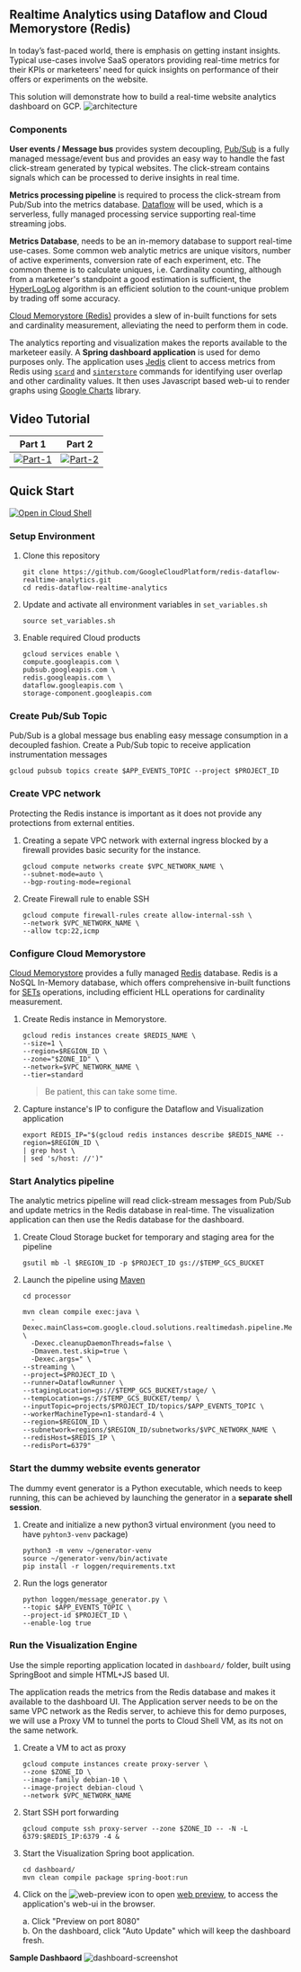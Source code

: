 ## Realtime Analytics using Dataflow and Cloud Memorystore (Redis)

In today’s fast-paced world, there is emphasis on getting instant insights.
Typical use-cases involve SaaS operators providing real-time metrics for their KPIs
or marketeers' need for quick insights on performance of their offers or experiments on the website.

This solution will demonstrate how to build a real-time website analytics dashboard on GCP.
![architecture](realtime-analytics-architecture.svg)

### Components

**User events / Message bus** provides system decoupling, [Pub/Sub](https://cloud.google.com/pubsub)
 is a fully managed message/event bus and provides an easy way to handle the fast click-stream 
 generated by typical websites. The click-stream contains signals which can be processed to derive 
 insights in real time. 

**Metrics processing pipeline** is required to process the click-stream from Pub/Sub into the 
 metrics database. [Dataflow](https://cloud.google.com/dataflow) will be used, which is a 
 serverless, fully managed processing service supporting real-time streaming jobs. 

**Metrics Database**, needs to be an in-memory database to support real-time use-cases. 
 Some common web analytic metrics are unique visitors, number of active experiments, conversion rate 
 of each experiment, etc. The common theme is to calculate uniques, i.e. Cardinality counting, 
 although from a marketeer's standpoint a good estimation is sufficient, the 
 [HyperLogLog](https://en.wikipedia.org/wiki/HyperLogLog) algorithm is an efficient solution to the 
 count-unique problem by trading off some accuracy.
  
[Cloud Memorystore (Redis)](https://cloud.google.com/memorystore/docs/redis/redis-overview) provides 
 a slew of in-built functions for sets and cardinality measurement, alleviating the need to perform 
 them in code. 
 
The analytics reporting and visualization makes the reports available to the marketeer easily. 
A **Spring dashboard application** is used for demo purposes only. The application uses 
[Jedis](https://github.com/xetorthio/jedis) client to access metrics from Redis using 
[`scard`](https://redis.io/commands/scard) and 
[`sinterstore`](https://redis.io/commands/sinterstore) commands for identifying user overlap and 
other cardinality values. It then uses Javascript based web-ui to render graphs using 
[Google Charts](https://developers.google.com/chart) library.

## Video Tutorial
| Part 1 | Part 2 |
| ------ | ------ |
| [![Part-1](https://img.youtube.com/vi/7NvgleOy480/1.jpg)](https://www.youtube.com/watch?v=7NvgleOy480) | [![Part-2](https://img.youtube.com/vi/FyDNn7gZNi4/1.jpg)](https://www.youtube.com/watch?v=FyDNn7gZNi4) |

## Quick Start
[![Open in Cloud Shell](http://gstatic.com/cloudssh/images/open-btn.svg)](https://console.cloud.google.com/cloudshell/editor?cloudshell_git_repo=https://github.com/GoogleCloudPlatform/redis-dataflow-realtime-analytics.git)

### Setup Environment
1. Clone this repository
    ```shell script
    git clone https://github.com/GoogleCloudPlatform/redis-dataflow-realtime-analytics.git
    cd redis-dataflow-realtime-analytics
    ```
2. Update and activate all environment variables in `set_variables.sh`
    ```shell script
    source set_variables.sh
    ```
3. Enable required Cloud products
    ```shell script
    gcloud services enable \
    compute.googleapis.com \
    pubsub.googleapis.com \
    redis.googleapis.com \
    dataflow.googleapis.com \
    storage-component.googleapis.com
    ```
### Create Pub/Sub Topic
Pub/Sub is a global message bus enabling easy message consumption in a decoupled fashion.
Create a Pub/Sub topic to receive application instrumentation messages
```shell script
gcloud pubsub topics create $APP_EVENTS_TOPIC --project $PROJECT_ID
```
### Create VPC network
Protecting the Redis instance is important as it  does not provide any protections from external entities.

1. Creating a sepate VPC network with external ingress blocked by a firewall provides basic security for the instance.   
    ```shell script
    gcloud compute networks create $VPC_NETWORK_NAME \
    --subnet-mode=auto \
    --bgp-routing-mode=regional
    ```
2. Create Firewall rule to enable SSH
    ```shell script
    gcloud compute firewall-rules create allow-internal-ssh \
    --network $VPC_NETWORK_NAME \
    --allow tcp:22,icmp
    ```
   
### Configure Cloud Memorystore
[Cloud Memorystore](https://cloud.google.com/memorystore) provides a fully managed [Redis](https://redis.io/) database.
Redis is a NoSQL In-Memory database, which offers comprehensive in-built functions for
 [SETs](https://redis.io/commands#set) operations, 
 including efficient HLL operations for cardinality measurement. 

1. Create Redis instance in Memorystore. 
    ```shell script
    gcloud redis instances create $REDIS_NAME \
    --size=1 \
    --region=$REGION_ID \
    --zone="$ZONE_ID" \
    --network=$VPC_NETWORK_NAME \
    --tier=standard
    ```
   > Be patient, this can take some time.
2. Capture instance's IP to configure the Dataflow and Visualization application 
    ```shell script
    export REDIS_IP="$(gcloud redis instances describe $REDIS_NAME --region=$REGION_ID \
   | grep host \
   | sed 's/host: //')"
    ```

### Start Analytics pipeline
The analytic metrics pipeline will read click-stream messages from Pub/Sub and update metrics in the Redis database in real-time. The visualization application can then use the Redis database for the dashboard.

1. Create Cloud Storage bucket for temporary and staging area for the pipeline
    ```shell script
    gsutil mb -l $REGION_ID -p $PROJECT_ID gs://$TEMP_GCS_BUCKET
    ```
2. Launch the pipeline using [Maven](https://apache.org/maven)
    ```shell script
    cd processor
    ``` 
    ```shell script
    mvn clean compile exec:java \
      -Dexec.mainClass=com.google.cloud.solutions.realtimedash.pipeline.MetricsCalculationPipeline \
      -Dexec.cleanupDaemonThreads=false \
      -Dmaven.test.skip=true \
      -Dexec.args=" \
    --streaming \
    --project=$PROJECT_ID \
    --runner=DataflowRunner \
    --stagingLocation=gs://$TEMP_GCS_BUCKET/stage/ \
    --tempLocation=gs://$TEMP_GCS_BUCKET/temp/ \
    --inputTopic=projects/$PROJECT_ID/topics/$APP_EVENTS_TOPIC \
    --workerMachineType=n1-standard-4 \
    --region=$REGION_ID \
    --subnetwork=regions/$REGION_ID/subnetworks/$VPC_NETWORK_NAME \
    --redisHost=$REDIS_IP \
    --redisPort=6379"
    ```

### Start the dummy website events generator
The dummy event generator is a Python executable, which needs to keep running, this can be achieved by launching the generator in a __separate shell session__.

1. Create and initialize a new python3 virtual environment (you need to have `pyhton3-venv` package)
    ```shell script
    python3 -m venv ~/generator-venv
    source ~/generator-venv/bin/activate  
    pip install -r loggen/requirements.txt   
    ```
2. Run the logs generator
    ```shell script
    python loggen/message_generator.py \
    --topic $APP_EVENTS_TOPIC \
    --project-id $PROJECT_ID \
    --enable-log true
    ```

### Run the Visualization Engine
Use the simple reporting application located in `dashboard/` folder, built using SpringBoot and simple HTML+JS based UI.  

The application reads the metrics from the Redis database and makes it available to the dashboard UI.
The Application server needs to be on the same VPC network as the Redis server, to achieve this for demo purposes, 
we will use a Proxy VM to tunnel the ports to Cloud Shell VM, as its not on the same network.
 
1. Create a VM to act as proxy
    ```shell script
    gcloud compute instances create proxy-server \
    --zone $ZONE_ID \
    --image-family debian-10 \
    --image-project debian-cloud \
    --network $VPC_NETWORK_NAME
    ```   
2. Start SSH port forwarding
    ```shell script
    gcloud compute ssh proxy-server --zone $ZONE_ID -- -N -L 6379:$REDIS_IP:6379 -4 &
    ```
3. Start the Visualization Spring boot application.
    ```shell script
    cd dashboard/
    mvn clean compile package spring-boot:run
    ```
4. Click on the ![web-preview](https://cloud.google.com/shell/docs/images/web_preview.svg) icon to open [web preview](https://cloud.google.com/shell/docs/using-web-preview),
 to access the application's web-ui in the browser.
 
   a. Click "Preview on port 8080"   
   b. On the dashboard, click "Auto Update" which will keep the dashboard fresh.
 
 __Sample Dashbaord__
 ![dashboard-screenshot](dashboard/dashboard_screenshot.jpg)
